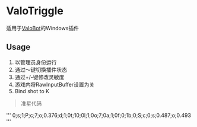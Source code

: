 # ValoTriggle
适用于[ValoBot](https://github.com/BlingCc233/ValoBot)的Windows插件

## Usage

1. 以管理员身份运行
2. 通过～键切换插件状态
3. 通过+/-键修改灵敏度
4. 游戏内将RawInputBuffer设置为关
5. Bind shot to K

> 准星代码

'''
0;s;1;P;c;7;o;0.376;d;1;0t;10;0l;1;0o;7;0a;1;0f;0;1b;0;S;c;0;s;0.487;o;0.493
'''

